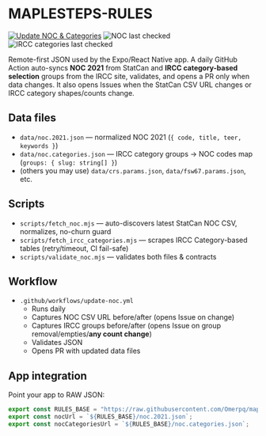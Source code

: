 # MAPLESTEPS-RULES

[![Update NOC & Categories](https://github.com/Omerpq/maplesteps-rules/actions/workflows/update-noc.yml/badge.svg)](https://github.com/Omerpq/maplesteps-rules/actions/workflows/update-noc.yml)
![NOC last checked](https://img.shields.io/badge/dynamic/json?url=https%3A%2F%2Fraw.githubusercontent.com%2FOmerpq%2Fmaplesteps-rules%2Fmain%2Fdata%2Fnoc.2021.json&query=%24.last_checked&label=NOC%20last%20checked&style=flat)
![IRCC categories last checked](https://img.shields.io/badge/dynamic/json?url=https%3A%2F%2Fraw.githubusercontent.com%2FOmerpq%2Fmaplesteps-rules%2Fmain%2Fdata%2Fnoc.categories.json&query=%24.last_checked&label=IRCC%20categories%20last%20checked&style=flat)

Remote-first JSON used by the Expo/React Native app. A daily GitHub Action auto-syncs **NOC 2021** from StatCan and **IRCC category-based selection** groups from the IRCC site, validates, and opens a PR only when data changes. It also opens Issues when the StatCan CSV URL changes or IRCC category shapes/counts change.

## Data files
- `data/noc.2021.json` — normalized NOC 2021 (`{ code, title, teer, keywords }`)
- `data/noc.categories.json` — IRCC category groups → NOC codes map (`groups: { slug: string[] }`)
- (others you may use) `data/crs.params.json`, `data/fsw67.params.json`, etc.

## Scripts
- `scripts/fetch_noc.mjs` — auto-discovers latest StatCan NOC CSV, normalizes, no-churn guard
- `scripts/fetch_ircc_categories.mjs` — scrapes IRCC Category-based tables (retry/timeout, CI fail-safe)
- `scripts/validate_noc.mjs` — validates both files & contracts

## Workflow
- `.github/workflows/update-noc.yml`
  - Runs daily
  - Captures NOC CSV URL before/after (opens Issue on change)
  - Captures IRCC groups before/after (opens Issue on group removal/empties/**any count change**)
  - Validates JSON
  - Opens PR with updated data files

## App integration
Point your app to RAW JSON:
```ts
export const RULES_BASE = "https://raw.githubusercontent.com/Omerpq/maplesteps-rules/main/data";
export const nocUrl = `${RULES_BASE}/noc.2021.json`;
export const nocCategoriesUrl = `${RULES_BASE}/noc.categories.json`;
